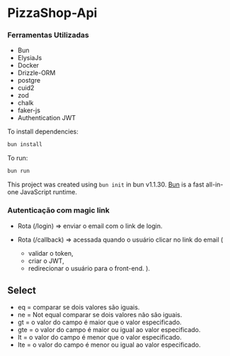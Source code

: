 # PizzaShop-Api

### Ferramentas Utilizadas
- Bun
- ElysiaJs
- Docker
- Drizzle-ORM
- postgre
- cuid2
- zod
- chalk
- faker-js
- Authentication JWT

To install dependencies:

```bash
bun install
```

To run:

```bash
bun run
```

This project was created using `bun init` in bun v1.1.30. [Bun](https://bun.sh) is a fast all-in-one JavaScript runtime.

### Autenticação com magic link

- Rota (/login) => enviar o email com o link de login.

- Rota (/callback) => acessada quando o usuário clicar no link do email (
  - validar o token,
  - criar o JWT,
  - redirecionar o usuário para o front-end.
  ).


## Select

  - eq = comparar se dois valores são iguais.
  - ne = Not equal comparar se dois valores não são iguais.
  - gt = o valor do campo é maior que o valor especificado.
  - gte = o valor do campo é maior ou igual ao valor especificado.
  - lt = o valor do campo é menor que o valor especificado.
  - lte = o valor do campo é menor ou igual ao valor especificado.